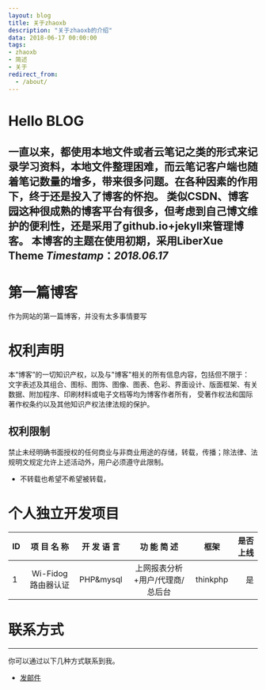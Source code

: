 ```yaml
---
layout: blog
title: 关于zhaoxb
description: "关于zhaoxb的介绍"
data: 2018-06-17 00:00:00
tags: 
- zhaoxb
- 简述
- 关于
redirect_from:
  - /about/
---
```


# Hello BLOG
 
一直以来，都使用本地文件或者云笔记之类的形式来记录学习资料，本地文件整理困难，而云笔记客户端也随着笔记数量的增多，带来很多问题。在各种因素的作用下，终于还是投入了博客的怀抱。
类似CSDN、博客园这种很成熟的博客平台有很多，但考虑到自己博文维护的便利性，还是采用了github.io+jekyll来管理博客。
本博客的主题在使用初期，采用LiberXue Theme
*Timestamp*：*2018.06.17*
----

 
# 第一篇博客
 
作为网站的第一篇博客，并没有太多事情要写



# 权利声明
 
本“博客”的一切知识产权，以及与"博客"相关的所有信息内容，包括但不限于： 文字表述及其组合、图标、图饰、图像、图表、色彩、界面设计、版面框架、有关数据、附加程序、印刷材料或电子文档等均为博客作者所有， 受著作权法和国际著作权条约以及其他知识产权法律法规的保护。

## 权利限制
 
禁止未经明确书面授权的任何商业与非商业用途的存储，转载，传播；除法律、法规明文规定允许上述活动外，用户必须遵守此限制。
 
* 不转载也希望不希望被转载，
 

# 个人独立开发项目

ID|项 目 名 称| 开 发 语 言| 功 能 简 述| 框架| 是否上线|
|:--------|:-------:|:-------:|:-------:|:-------:|-------:|
1|Wi-Fidog路由器认证| PHP&mysql|上网报表分析+用户/代理商/总后台|thinkphp|是



# 联系方式
******
 
你可以通过以下几种方式联系到我。

 
* [发邮件](mailto:zhaoxbmsdn@outlook.com)


